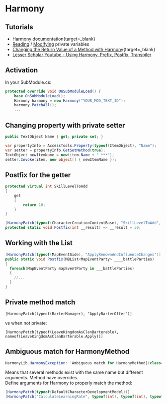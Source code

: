 # Harmony

## Tutorials

* [Harmony documentation](https://harmony.pardeike.net/articles/intro.html){target=_blank}
* [Reading](https://docs.greenhellmodding.com/client-code-examples/reading-private-variables) / [Modifying](https://docs.greenhellmodding.com/client-code-examples/modifying-private-variables) private variables
* [Changing the Return Value of a Method with Harmony](https://forums.taleworlds.com/index.php?threads/changing-the-return-value-of-a-method-with-harmony.412797/){target=_blank}
* [Lesser Scholar Youtube - Using Harmony. Prefix, Postfix, Transpiler](https://www.youtube.com/watch?v=WmuOjlhulyo)


## Activation

In your SubModule.cs:

``` cs
protected override void OnSubModuleLoad() {
    base.OnSubModuleLoad();
    Harmony harmony = new Harmony("YOUR_MOD_TEXT_ID");
    harmony.PatchAll();
    ...
```


## Changing property with private setter

``` cs
public TextObject Name { get; private set; }

var propertyInfo = AccessTools.Property(typeof(ItemObject), "Name");
var setter = propertyInfo.GetSetMethod(true);
TextObject newItemName = new(item.Name + " ***");
setter.Invoke(item, new object[] { newItemName });
```


## Postfix for the getter

``` cs
protected virtual int SkillLevelToAdd
{
    get
    {
        return 10;
    }
}

[HarmonyPatch(typeof(CharacterCreationContentBase), "SkillLevelToAdd", MethodType.Getter)]
protected static void Postfix(int __result) => __result = 30;
```

## Working with the List

``` cs
[HarmonyPatch(typeof(MapEventSide), "ApplyRenownAndInfluenceChanges")]
public static void Postfix(MBList<MapEventParty> ____battleParties)
{
  foreach(MapEventParty mapEventParty in ___battleParties)
  {
    //...
  }
}
```

## Private method match

    [HarmonyPatch(typeof(BarterManager), "ApplyBarterOffer")]

vs when not private:

    [HarmonyPatch(typeof(LeaveKingdomAsClanBarterable), nameof(LeaveKingdomAsClanBarterable.Apply))]


## Ambiguous match for HarmonyMethod

``` cs
HarmonyLib.HarmonyException: 'Ambiguous match for HarmonyMethod[(class=TaleWorlds.CampaignSystem.GameComponents.DefaultCharacterDevelopmentModel, methodname=CalculateLearningRate, type=Normal, args=undefined)]'
```

Means that several methods exist with the same name but different arguments. Method have overrides.<br>
Define arguments for Harmony to properly match the method:

``` cs
[HarmonyPatch(typeof(DefaultCharacterDevelopmentModel))]
[HarmonyPatch("CalculateLearningRate", typeof(int), typeof(int), typeof(int), typeof(int), typeof(TextObject), typeof(bool))]
```

